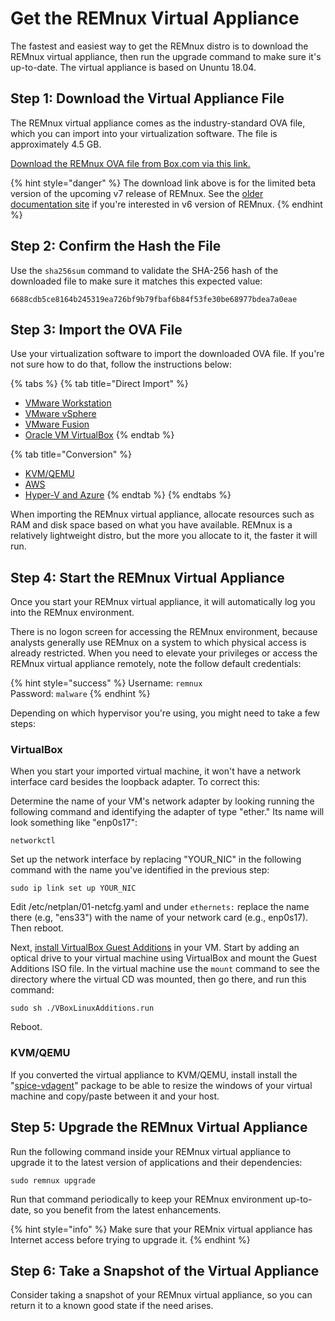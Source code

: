 # Get the REMnux Virtual Appliance

The fastest and easiest way to get the REMnux distro is to download the REMnux virtual appliance, then run the upgrade command to make sure it's up-to-date. The virtual appliance is based on Ununtu 18.04.

## Step 1: Download the Virtual Appliance File <a id="download-virtual-appliance"></a>

The REMnux virtual appliance comes as the industry-standard OVA file, which you can import into your virtualization software. The file is approximately 4.5 GB.

[Download the REMnux OVA file from Box.com via this link.](https://app.box.com/s/8q3baprjfe0t2u5kna210tzcpciivj47)

{% hint style="danger" %}
The download link above is for the limited beta version of the upcoming v7 release of REMnux. See the [older documentation site](https://REMnux.org/docs) if you're interested in v6 version of REMnux.
{% endhint %}

## Step 2: Confirm the Hash the File <a id="confirm-hash"></a>

Use the `sha256sum` command to validate the SHA-256 hash of the downloaded file to make sure it matches this expected value:

```text
6688cdb5ce8164b245319ea726bf9b79fbaf6b84f53fe30be68977bdea7a0eae
```

## Step 3: Import the OVA File <a id="import-ova-file"></a>

Use your virtualization software to import the downloaded OVA file. If you're not sure how to do that, follow the instructions below:

{% tabs %}
{% tab title="Direct Import" %}
* [VMware Workstation](https://docs.vmware.com/en/VMware-Workstation-Pro/15.0/com.vmware.ws.using.doc/GUID-DDCBE9C0-0EC9-4D09-8042-18436DA62F7A.html?hWord=N4IghgNiBcIJYFsAOB7ATgFwAQoG5hAF8g)
* [VMware vSphere](https://docs.vmware.com/en/VMware-vSphere/7.0/com.vmware.vsphere.vm_admin.doc/GUID-17BEDA21-43F6-41F4-8FB2-E01D275FE9B4.html)
* [VMware Fusion](https://docs.vmware.com/en/VMware-Fusion/11/com.vmware.fusion.using.doc/GUID-275EF202-CF74-43BF-A9E9-351488E16030.html)
* [Oracle VM VirtualBox](https://docs.oracle.com/cd/E26217_01/E26796/html/qs-import-vm.html)
{% endtab %}

{% tab title="Conversion" %}
* [KVM/QEMU](https://blog.ricosharp.com/posts/2019/Converting-ova-file-to-qcow2)
* [AWS](https://docs.aws.amazon.com/vm-import/latest/userguide/vmimport-image-import.html)
* [Hyper-V and Azure](https://docs.microsoft.com/en-us/previous-versions/windows/it-pro/windows-server-2012-R2-and-2012/dn873998%28v=ws.11%29?redirectedfrom=MSDN)
{% endtab %}
{% endtabs %}

When importing the REMnux virtual appliance, allocate resources such as RAM and disk space based on what you have available. REMnux is a relatively lightweight distro, but the more you allocate to it, the faster it will run.

## Step 4: Start the REMnux Virtual Appliance

Once you start your REMnux virtual appliance, it will automatically log you into the REMnux environment.

There is no logon screen for accessing the REMnux environment, because analysts generally use REMnux on a system to which physical access is already restricted. When you need to elevate your privileges or access the REMnux virtual appliance remotely, note the follow default credentials:

{% hint style="success" %}
Username: `remnux`  
Password: `malware`
{% endhint %}

Depending on which hypervisor you're using, you might need to take a few steps:

### VirtualBox

When you start your imported virtual machine, it won't have a network interface card besides the loopback adapter. To correct this:

Determine the name of your VM's network adapter by looking running the following command and identifying the adapter of type "ether." Its name will look something like "enp0s17":

```text
networkctl
```

Set up the network interface by replacing "YOUR\_NIC" in the following command with the name you've identified in the previous step:

```text
sudo ip link set up YOUR_NIC
```

Edit /etc/netplan/01-netcfg.yaml and under `ethernets:` replace the name there \(e.g, "ens33"\) with the name of your network card \(e.g., enp0s17\). Then reboot.

Next, [install VirtualBox Guest Additions](https://linuxize.com/post/how-to-install-virtualbox-guest-additions-in-ubuntu/) in your VM. Start by adding an optical drive to your virtual machine using VirtualBox and mount the Guest Additions ISO file. In the virtual machine use the `mount` command to see the directory where the virtual CD was mounted, then go there, and run this command:

```text
sudo sh ./VBoxLinuxAdditions.run
```

Reboot.

### KVM/QEMU

If you converted the virtual appliance to KVM/QEMU, install install the "[spice-vdagent](http://manpages.ubuntu.com/manpages/cosmic/man1/spice-vdagent.1.html)" package to be able to resize the windows of your virtual machine and copy/paste between it and your host.

## Step 5: Upgrade the REMnux Virtual Appliance <a id="upgrade-remnux"></a>

Run the following command inside your REMnux virtual appliance to upgrade it to the latest version of applications and their dependencies:

```text
sudo remnux upgrade
```

Run that command periodically to keep your REMnux environment up-to-date, so you benefit from the latest enhancements.

{% hint style="info" %}
Make sure that your REMnix virtual appliance has Internet access before trying to upgrade it.
{% endhint %}

## Step 6: Take a Snapshot of the Virtual Appliance <a id="take-snapshot"></a>

Consider taking a snapshot of your REMnux virtual appliance, so you can return it to a known good state if the need arises.

